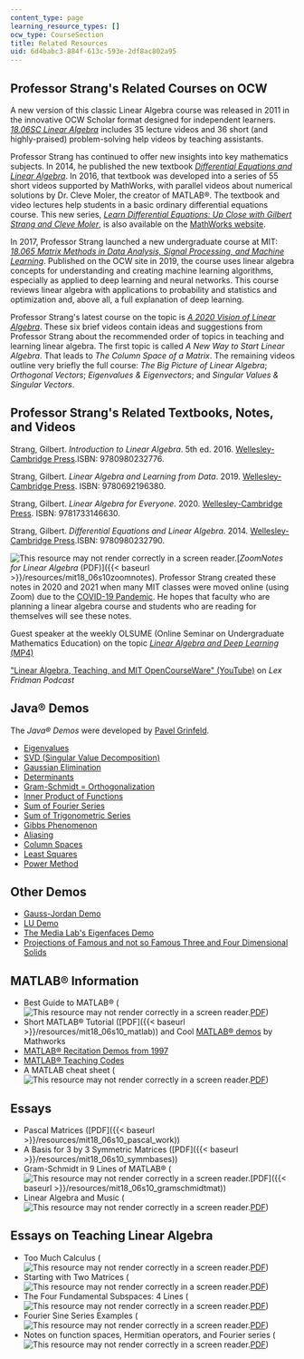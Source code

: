 ```yaml
---
content_type: page
learning_resource_types: []
ocw_type: CourseSection
title: Related Resources
uid: 6d4babc3-884f-613c-593e-2df8ac802a95
---
```


Professor Strang's Related Courses on OCW
-----------------------------------------

A new version of this classic Linear Algebra course was released in 2011 in the innovative OCW Scholar format designed for independent learners. _[18.06SC Linear Algebra](/courses/18-06sc-linear-algebra-fall-2011/)_ includes 35 lecture videos and 36 short (and highly-praised) problem-solving help videos by teaching assistants.

Professor Strang has continued to offer new insights into key mathematics subjects. In 2014, he published the new textbook _[Differential Equations and Linear Algebra](http://www-math.mit.edu/~gs/dela/)_. In 2016, that textbook was developed into a series of 55 short videos supported by MathWorks, with parallel videos about numerical solutions by Dr. Cleve Moler, the creator of MATLAB®. The textbook and video lectures help students in a basic ordinary differential equations course. This new series, [_Learn Differential Equations: Up Close with Gilbert Strang and Cleve Moler_](/courses/res-18-009-learn-differential-equations-up-close-with-gilbert-strang-and-cleve-moler-fall-2015/), is also available on the [MathWorks website](http://www.mathworks.com/academia/courseware/learn-differential-equations.html).

In 2017, Professor Strang launched a new undergraduate course at MIT: _[18.065 Matrix Methods in Data Analysis, Signal Processing, and Machine Learning](/courses/18-065-matrix-methods-in-data-analysis-signal-processing-and-machine-learning-spring-2018/)_. Published on the OCW site in 2019, the course uses linear algebra concepts for understanding and creating machine learning algorithms, especially as applied to deep learning and neural networks. This course reviews linear algebra with applications to probability and statistics and optimization and, above all, a full explanation of deep learning. 

Professor Strang's latest course on the topic is _[A 2020 Vision of Linear Algebra](/courses/res-18-010-a-2020-vision-of-linear-algebra-spring-2020/)_. These six brief videos contain ideas and suggestions from Professor Strang about the recommended order of topics in teaching and learning linear algebra. The first topic is called _A New Way to Start Linear Algebra_. That leads to _The Column Space of a Matrix_. The remaining videos outline very briefly the full course: _The Big Picture of Linear Algebra_; _Orthogonal Vectors_; _Eigenvalues & Eigenvectors_; and _Singular Values & Singular Vectors_.

Professor Strang's Related Textbooks, Notes, and Videos
-------------------------------------------------------

Strang, Gilbert. _Introduction to Linear Algebra_. 5th ed. 2016. [Wellesley-Cambridge Press](http://www.wellesleycambridge.com/).ISBN: 9780980232776.

Strang, Gilbert. _Linear Algebra and Learning from Data_. 2019. [Wellesley-Cambridge Press](http://www.wellesleycambridge.com/). ISBN: 9780692196380.

Strang, Gilbert. _Linear Algebra for Everyone._ 2020. [Wellesley-Cambridge Press](http://www.wellesleycambridge.com/). ISBN: 9781733146630.

Strang, Gilbert. _Differential Equations and Linear Algebra_. 2014. [Wellesley-Cambridge Press](http://www.wellesleycambridge.com/).ISBN: 9780980232790.

![This resource may not render correctly in a screen reader.](/images/inacessible.gif)[_ZoomNotes for Linear Algebra_ (PDF)]({{< baseurl >}}/resources/mit18_06s10zoomnotes). Professor Strang created these notes in 2020 and 2021 when many MIT classes were moved online (using Zoom) due to the [COVID-19 Pandemic](https://en.wikipedia.org/wiki/COVID-19_pandemic). He hopes that faculty who are planning a linear algebra course and students who are reading for themselves will see these notes.

Guest speaker at the weekly OLSUME (Online Seminar on Undergraduate Mathematics Education) on the topic [_Linear Algebra and Deep Learning_ (MP4)](https://olsume.org/wp-content/uploads/2021/09/strang.mp4)

["Linear Algebra, Teaching, and MIT OpenCourseWare" (YouTube)](https://www.youtube.com/watch?v=lEZPfmGCEk0&t=1s&ab_channel=LexFridman) on _Lex Fridman Podcast_

Java® Demos
-----------

The _Java® Demos_ were developed by [Pavel Grinfeld](https://drexel.edu/coas/faculty-research/faculty-directory/Pavel-Grinfeld/).

*   [Eigenvalues](/ans7870/18/18.06/javademo/Eigen/)
*   [SVD (Singular Value Decomposition)](/ans7870/18/18.06/javademo/SVD/)
*   [Gaussian Elimination](/ans7870/18/18.06/javademo/GaussElim/)
*   [Determinants](/ans7870/18/18.06/javademo/Determinant/)
*   [Gram-Schmidt = Orthogonalization](/ans7870/18/18.06/javademo/Gram/)
*   [Inner Product of Functions](/ans7870/18/18.06/javademo/InnerProduct/)
*   [Sum of Fourier Series](/ans7870/18/18.06/javademo/FourierSeries/)
*   [Sum of Trigonometric Series](/ans7870/18/18.06/javademo/FourierSynthesis/)
*   [Gibbs Phenomenon](/ans7870/18/18.06/javademo/Gibbs/)
*   [Aliasing](/ans7870/18/18.06/javademo/Aliasing/)
*   [Column Spaces](/ans7870/18/18.06/javademo/ColSpace/)
*   [Least Squares](/ans7870/18/18.06/javademo/LeastSqr/)
*   [Power Method](/ans7870/18/18.06/javademo/power_method_applet/powerMethod.html)

Other Demos
-----------

*   [Gauss-Jordan Demo](http://web.mit.edu/18.06/www/Links/demogj)
*   [LU Demo](http://web.mit.edu/18.06/www/Demos/matlab-diaries/demolu)
*   [The Media Lab's Eigenfaces Demo](http://vismod.media.mit.edu/vismod/demos/facerec/basic.html)
*   [Projections of Famous and not so Famous Three and Four Dimensional Solids](http://pages.uoregon.edu/koch/hypersolids/hypersolids.html)

MATLAB® Information
-------------------

*   Best Guide to MATLAB® (![This resource may not render correctly in a screen reader.](/images/inacessible.gif)[PDF](https://homel.vsb.cz/~dom033/predmety/parisLA/01_matlab.pdf))
*   Short MATLAB® Tutorial ([PDF]({{< baseurl >}}/resources/mit18_06s10_matlab)) and Cool [MATLAB® demos](http://www.mathworks.com/products/demos/) by Mathworks
*   [MATLAB® Recitation Demos from 1997](http://web.mit.edu/18.06/www/MATLAB/Recitation.html)
*   [MATLAB® Teaching Codes](http://web.mit.edu/18.06/www/Course-Info/Tcodes.html)
*   A MATLAB cheat sheet (![This resource may not render correctly in a screen reader.](/images/inacessible.gif)[PDF](http://web.mit.edu/18.06/www/Spring09/matlab-cheatsheet.pdf))

Essays
------

*   Pascal Matrices ([PDF]({{< baseurl >}}/resources/mit18_06s10_pascal_work))
*   A Basis for 3 by 3 Symmetric Matrices ([PDF]({{< baseurl >}}/resources/mit18_06s10_symmbases))
*   Gram-Schmidt in 9 Lines of MATLAB® (![This resource may not render correctly in a screen reader.](/images/inacessible.gif)[PDF]({{< baseurl >}}/resources/mit18_06s10_gramschmidtmat))
*   Linear Algebra and Music (![This resource may not render correctly in a screen reader.](/images/inacessible.gif)[PDF](http://web.mit.edu/18.06/www/Essays/linear-algebra-and-music.pdf))

Essays on Teaching Linear Algebra
---------------------------------

*   Too Much Calculus (![This resource may not render correctly in a screen reader.](/images/inacessible.gif)[PDF](http://web.mit.edu/18.06/www/Essays/too-much-calculus.pdf))
*   Starting with Two Matrices (![This resource may not render correctly in a screen reader.](/images/inacessible.gif)[PDF](http://web.mit.edu/18.06/www/Essays/starting2matrices_ver5.pdf))
*   The Four Fundamental Subspaces: 4 Lines (![This resource may not render correctly in a screen reader.](/images/inacessible.gif)[PDF](http://web.mit.edu/18.06/www/Essays/newpaper_ver3.pdf))
*   Fourier Sine Series Examples (![This resource may not render correctly in a screen reader.](/images/inacessible.gif)[PDF](http://web.mit.edu/18.06/www/Fall07/sines.pdf))
*   Notes on function spaces, Hermitian operators, and Fourier series (![This resource may not render correctly in a screen reader.](/images/inacessible.gif)[PDF](http://web.mit.edu/18.06/www/Fall07/operators.pdf))